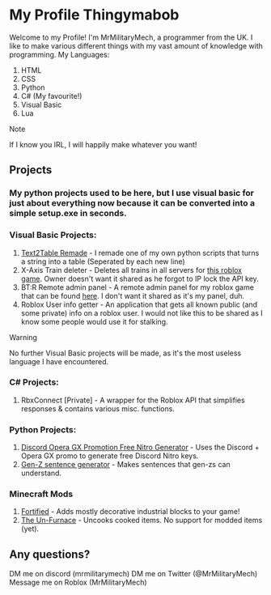 # My Profile Thingymabob

Welcome to my Profile!
I'm MrMilitaryMech, a programmer from the UK. I like to make various different things with my vast amount of knowledge with programming.
My Languages:
1. HTML
2. CSS
3. Python
4. C# (My favourite!)
5. Visual Basic
6. Lua

>[!NOTE]
>If I know you IRL, I will happily make whatever you want!

## Projects
### My python projects used to be here, but I use visual basic for just about everything now because it can be converted into a simple setup.exe in seconds.
### Visual Basic Projects:
1. [Text2Table Remade](https://github.com/MrMilitaryMech/Text2Table-Remade) - I remade one of my own python scripts that turns a string into a table (Seperated by each new line)
2. X-Axis Train deleter - Deletes all trains in all servers for [this roblox game](https://www.roblox.com/games/17117997976/x-axis-train). Owner doesn't want it shared as he forgot to IP lock the API key.
3. BT:R Remote admin panel - A remote admin panel for my roblox game that can be found [here](https://www.roblox.com/games/10448933640/Bunker-Tycoon-Rebooted-BETA). I don't want it shared as it's my panel, duh.
4. Roblox User info getter - An application that gets all known public (and some private) info on a roblox user. I would not like this to be shared as I know some people would use it for stalking.
>[!WARNING]
>No further Visual Basic projects will be made, as it's the most useless language I have encountered.

### C# Projects:
1. RbxConnect [Private] - A wrapper for the Roblox API that simplifies responses & contains various misc. functions.
### Python Projects:
1. [Discord Opera GX Promotion Free Nitro Generator](https://github.com/MrMilitaryMech/Opera-Nitro-Key-Generator) - Uses the Discord + Opera GX promo to generate free Discord Nitro keys.
2. [Gen-Z sentence generator](https://github.com/MrMilitaryMech/2023-Sentence-Generator) - Makes sentences that gen-zs can understand.

### Minecraft Mods
1. [Fortified](https://modrinth.com/mod/fortified) - Adds mostly decorative industrial blocks to your game!
2. [The Un-Furnace](https://modrinth.com/mod/the-un-furnace) - Uncooks cooked items. No support for modded items (yet).

## Any questions?
DM me on discord (mrmilitarymech)
DM me on Twitter (@MrMilitaryMech)
Message me on Roblox (MrMilitaryMech)

<!---
MrMilitaryMech/MrMilitaryMech is a ✨ special ✨ repository because its `README.md` (this file) appears on your GitHub profile.
You can click the Preview link to take a look at your changes.
--->
